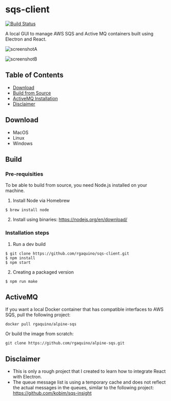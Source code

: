 # sqs-client

[![Build Status](https://travis-ci.org/rgaquino/sqs-client.svg?branch=master)](https://travis-ci.org/rgaquino/sqs-client)

A local GUI to manage AWS SQS and Active MQ containers built using Electron and React.

![screenshotA](https://raw.githubusercontent.com/rgaquino/sqs-client/master/screenshotA.png)

![screenshotB](https://raw.githubusercontent.com/rgaquino/sqs-client/master/screenshotB.png)

## Table of Contents
- [Download](#download)
- [Build from Source](#build)
- [ActiveMQ Installation](#activemq)
- [Disclaimer](#disclaimer)

## Download

- MacOS
- Linux
- Windows

## Build

### Pre-requisities

To be able to build from source, you need Node.js installed on your machine.

1. Install Node via Homebrew

```
$ brew install node
```

2. Install using binaries: https://nodejs.org/en/download/

### Installation steps

1. Run a dev build

```
$ git clone https://github.com/rgaquino/sqs-client.git
$ npm install
$ npm start
```

2. Creating a packaged version

```
$ npm run make
```

## ActiveMQ

If you want a local Docker container that has compatible interfaces to AWS SQS, pull the following project:

```
docker pull rgaquino/alpine-sqs
```

Or build the image from scratch:

```
git clone https://github.com/rgaquino/alpine-sqs.git
```

## Disclaimer
- This is only a rough project that I created to learn how to integrate React with Electron.
- The queue message list is using a temporary cache and does not reflect the actual messages in the queues, similar to the following project: https://github.com/kobim/sqs-insight